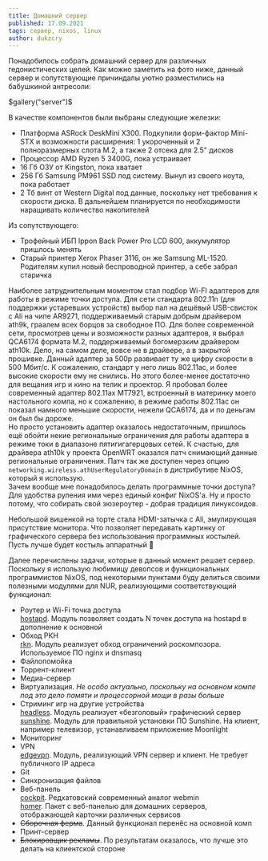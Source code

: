 ```yaml
---
title: Домашний сервер
published: 17.09.2021
tags: сервер, nixos, linux
author: dukzcry
---
```


Понадобилось собрать домашний сервер для различных гедонистических целей. Как можно заметить на фото ниже, данный сервер и сопутствующие причиндалы уютно разместились на бабушкиной антресоли:

$gallery("server")$

В качестве компонентов были выбраны следующие железки:

- Платформа ASRock DeskMini X300. Подкупили форм-фактор Mini-STX и возможности расширения: 1 укороченный и 2 полноразмерных слота M.2, а также 2 отсека для 2.5" дисков
- Процессор AMD Ryzen 5 3400G, пока устраивает
- 16 Гб ОЗУ от Kingston, пока хватает
- 256 Гб Samsung PM961 SSD под систему. Вынул из своего ноута, пока работает
- 2 Тб винт от Western Digital под данные, поскольку нет требования к скорости диска. В дальнейшем планируется по необходимости наращивать количество накопителей

Из сопутствующего:

- Трофейный ИБП Ippon Back Power Pro LCD 600, аккумулятор пришлось менять
- Старый принтер Xerox Phaser 3116, он же Samsung ML-1520. Родителям купил новый беспроводной принтер, а себе забрал старичка

Наиболее затруднительным моментом стал подбор Wi-FI адаптеров для работы в режиме точки доступа. Для сети стандарта 802.11n (для поддержки устаревших устройств) выбор пал на дешёвый USB-свисток с Ali на чипе AR9271, поддерживаемый старым добрым драйвером ath9k, граалем всех борцов за свободное ПО. Для более современной сети, просмотрев цены и возможности разных адаптеров, я выбрал QCA6174 формата M.2, поддерживаемый богомерзким драйвером ath10k. Дело, на самом деле, вовсе не в драйвере, а в закрытой прошивке. Данный адаптер за 500р развивает ту же цифру скорости в 500 Мбит/с. К сожалению, стандарт у него лишь 802.11ac, и более высокие скорости ему не снились. Но этого более-менее достаточно для вещания игр и кино на телик и проектор. Я пробовал более современный адаптер 802.11ax MT7921, встроенный в материнку моего настольного компа, но к сожалению, в режиме работы 802.11ac он показал намного меньшие скорости, нежели QCA6174, да и по деньгам он был бы дороже.  
Но просто установить адаптер оказалось недостаточным, пришлось ещё обойти некие региональные ограничения для работы адаптера в режиме токи в диапазоне пятигигагерцовых сетей. К счастью, для драйвера ath10k у проекта OpenWRT оказался патч снимающий данные региональные ограничения. Патч так же доступен через опцию `networking.wireless.athUserRegulatoryDomain` в дистрибутиве NixOS, который я использую.  
Зачем вообще мне понадобилось делать программные точки доступа? Для удобства руления ими через единый конфиг NixOS'а. Ну и просто потому, что собирать свой зюзероутер - добрая традиция линуксоидов.

Небольшой вишенкой на торте стала HDMI-затычка с Ali, эмулирующая присутствие монитора. Что позволяет передавать картинку от графического сервера без использования программных костылей. Пусть лучше будет костыль аппаратный 🙂

Далее перечислены задачи, которые в данный момент решает сервер. Поскольку я использую любимицу девопсов и функциональных программистов NixOS, под некоторыми пунктами буду делиться своими полезными модулями для NUR, реализующими соответствующий функционал:

- Роутер и Wi-Fi точка доступа  
[hostapd](https://github.com/repos-holder/nur-packages/tree/master/modules/hostapd). Модуль позволяет создать N точек доступа на hostapd в дополнение к основной
- Обход РКН  
[rkn](https://github.com/repos-holder/nur-packages/blob/master/modules/rkn.nix). Модуль реализует обход ограничений роскомпозора. Используемое ПО nginx и dnsmasq
- Файлопомойка
- Торрент-клиент
- Медиа-сервер
- Виртуализация. _Не особо актуально, поскольку на основном компе под это дело памяти и процессорной мощи в разы больше_
- Стриминг игр на другие устройства  
[headless](https://github.com/repos-holder/nur-packages/blob/master/modules/headless.nix). Модуль реализует «безголовый» графический сервер   
[sunshine](https://github.com/repos-holder/nur-packages/blob/master/modules/sunshine.nix). Модуль для правильной установки ПО Sunshine. На клиент, например телевизор, устанавливаем приложение Moonlight
- Мониторинг
- VPN  
[edgevpn](https://github.com/repos-holder/nur-packages/blob/master/modules/edgevpn.nix). Модуль, реализующий VPN сервер и клиент. Не требует публичного IP адреса
- Git
- Синхронизация файлов
- Веб-панель  
[cockpit](https://github.com/repos-holder/nur-packages/blob/master/modules/cockpit.nix). Редхатовский современный аналог webmin  
[homer](https://github.com/repos-holder/nur-packages/blob/master/pkgs/homer.nix). Пакет с веб-панелью для домашних серверов, отображающей карточки различных сервисов 
- ~~Сборочная ферма~~. Данный функционал перенёс на основной комп
- Принт-сервер
- ~~Блокировщик рекламы~~. По результатам оказалось, что лучше это делать на клиентской стороне